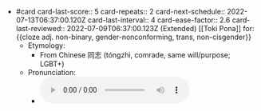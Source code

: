 - #card
  card-last-score:: 5
  card-repeats:: 2
  card-next-schedule:: 2022-07-13T06:37:00.120Z
  card-last-interval:: 4
  card-ease-factor:: 2.6
  card-last-reviewed:: 2022-07-09T06:37:00.123Z
  (Extended) [[Toki Pona]] for:
  {{cloze adj. non-binary, gender-nonconforming, trans, non-cisgender}}
	- Etymology:
		- From Chinese 同志 (tóngzhì, comrade, same will/purpose; LGBT+)
	- Pronunciation:
		- ![](../assets/Toki_Pona_-_jan_Lakuse_-_tonsi_1657440987192_0.ogg)